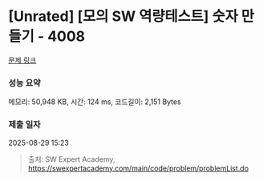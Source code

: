 # [Unrated] [모의 SW 역량테스트] 숫자 만들기 - 4008 

[문제 링크](https://swexpertacademy.com/main/code/problem/problemDetail.do?contestProbId=AWIeRZV6kBUDFAVH) 

### 성능 요약

메모리: 50,948 KB, 시간: 124 ms, 코드길이: 2,151 Bytes

### 제출 일자

2025-08-29 15:23



> 출처: SW Expert Academy, https://swexpertacademy.com/main/code/problem/problemList.do